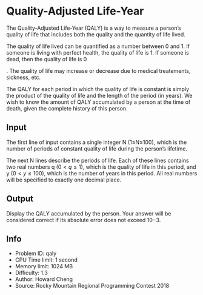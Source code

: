 # Quality-Adjusted Life-Year

The Quality-Adjusted Life-Year (QALY) is a way to measure a person’s quality of life that includes both the quality and the quantity of life lived.

The quality of life lived can be quantified as a number between 0
and 1. If someone is living with perfect health, the quality of life is 1. If someone is dead, then the quality of life is 0

. The quality of life may increase or decrease due to medical treatements, sickness, etc.

The QALY for each period in which the quality of life is constant is simply the product of the quality of life and the length of the period (in years). We wish to know the amount of QALY accumulated by a person at the time of death, given the complete history of this person.

## Input

The first line of input contains a single integer N (1≤N≤100), which is the number of periods of constant quality of life during the person’s lifetime.

The next N lines describe the periods of life. Each of these lines contains two real numbers q $(0<q≤1)$, which is the quality of life in this period, and y $(0<y≤100)$, which is the number of years in this period. All real numbers will be specified to exactly one decimal place.

## Output

Display the QALY accumulated by the person. Your answer will be considered correct if its absolute error does not exceed 10−3.

## Info

- Problem ID: qaly
- CPU Time limit: 1 second
- Memory limit: 1024 MB
- Difficulty: 1.3
- Author: Howard Cheng
- Source: Rocky Mountain Regional Programming Contest 2018
